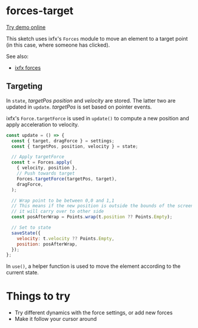 # forces-target

[Try demo online](https://clinth.github.io/ixfx-demos/modulation/forces-target/)

This sketch uses ixfx's `Forces` module to move an element to a target point (in
this case, where someone has clicked).

See also:
* [ixfx forces](https://clinth.github.io/ixfx-docs/modulation/forces/)

## Targeting

In `state`, _targetPos_ _position_ and _velocity_ are stored. The latter two are
updated in `update`. _targetPos_ is set based on pointer events.

ixfx's `Force.targetForce` is used in `update()` to compute a new position and
apply acceleration to velocity.

```js
const update = () => {
  const { target, dragForce } = settings;
  const { targetPos, position, velocity } = state;

  // Apply targetForce
  const t = Forces.apply(
    { velocity, position },
    // Push towards target
    Forces.targetForce(targetPos, target),
    dragForce,
  );

  // Wrap point to be between 0,0 and 1,1
  // This means if the new position is outside the bounds of the screen
  // it will carry over to other side
  const posAfterWrap = Points.wrap(t.position ?? Points.Empty);

  // Set to state
  saveState({
    velocity: t.velocity ?? Points.Empty,
    position: posAfterWrap,
  });
};
```

In `use()`, a helper function is used to move the element according to the
current state.

# Things to try

- Try different dynamics with the force settings, or add new forces
- Make it follow your cursor around
